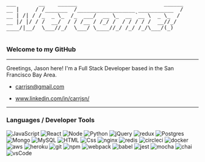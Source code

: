 

<pre>
___       __    ______                           ______
__ |     / /_______  /__________________ ___________  /
__ | /| / /_  _ \_  /_  ___/  __ \_  __ `__ \  _ \_  / 
__ |/ |/ / /  __/  / / /__ / /_/ /  / / / / /  __//_/  
____/|__/  \___//_/  \___/ \____//_/ /_/ /_/\___/(_)  

</pre>
                                                    
### Welcome to my GitHub ###
<hr>

Greetings, Jason here! I'm a Full Stack Developer based in the San Francisco Bay Area.

- carrjsn@gmail.com

- www.linkedin.com/in/carrjsn/

<hr>

### Languages / Developer Tools
<p>
  <img alt="JavaScript" src="https://img.shields.io/badge/JavaScript-F7DF1E?logo=javascript&logoColor=white&style=for-the-badge" />
  <img alt="React" src="https://img.shields.io/badge/React-61DAFB?logo=react&logoColor=white&style=for-the-badge" />
  <img alt="Node" src="https://img.shields.io/badge/NodeJS-339933?logo=node.js&logoColor=white&style=for-the-badge" />
  <img alt="Python" src="https://img.shields.io/badge/Python-3776AB?logo=python&logoColor=white&style=for-the-badge" />
  <img alt="jQuery" src="https://img.shields.io/badge/jQuery-0769AD?logo=jQuery&logoColor=white&style=for-the-badge" />
  <img alt="redux" src="https://img.shields.io/badge/redux-764ABC?logo=redux&logoColor=white&style=for-the-badge" />
  <img alt="Postgres" src="https://img.shields.io/badge/Postgres-4169E1?logo=postgreSQL&logoColor=white&style=for-the-badge" />
  <img alt="Mongo" src="https://img.shields.io/badge/Mongo-47A248?logo=mongoDB&logoColor=white&style=for-the-badge" />
  <img alt="MySQL" src="https://img.shields.io/badge/Mysql-F7DF1E?logo=mysql&logoColor=white&style=for-the-badge" />
  <img alt="HTML" src="https://img.shields.io/badge/HTML5-E34F26?logo=html5&logoColor=white&style=for-the-badge" />
  <img alt="Css" src="https://img.shields.io/badge/CSS3-1572B6?logo=css3&logoColor=white&style=for-the-badge" />
  <img alt="nginx" src="https://img.shields.io/badge/Nginx-009639?logo=nginx&logoColor=white&style=for-the-badge" />
  <img alt="redis" src="https://img.shields.io/badge/redis-DC382D?logo=redis&logoColor=white&style=for-the-badge" />
  <img alt="circleci" src="https://img.shields.io/badge/circleCI-343434?logo=circleCI&logoColor=white&style=for-the-badge" />
  <img alt="docker" src="https://img.shields.io/badge/docker-2496ED?logo=docker&logoColor=white&style=for-the-badge" />
  <img alt="aws" src="https://img.shields.io/badge/AWS-000111?logo=amazonaws&logoColor=white&style=for-the-badge" />
  <img alt="heroku" src="https://img.shields.io/badge/heroku-430098?logo=heroku&logoColor=white&style=for-the-badge" />
  <img alt="git" src="https://img.shields.io/badge/Git-F05032?logo=git&logoColor=white&style=for-the-badge" />
  <img alt="npm" src="https://img.shields.io/badge/npm-CB3837?logo=npm&logoColor=white&style=for-the-badge" />
  <img alt="webpack" src="https://img.shields.io/badge/webpack-8DD6F9?logo=webpack&logoColor=white&style=for-the-badge" />
  <img alt="babel" src="https://img.shields.io/badge/Babel-F9DC3E?logo=babel&logoColor=white&style=for-the-badge" />
  <img alt="jest" src="https://img.shields.io/badge/jest-C21325?logo=jest&logoColor=white&style=for-the-badge" />
  <img alt="mocha" src="https://img.shields.io/badge/mocha-8D6748?logo=mocha&logoColor=white&style=for-the-badge" />
  <img alt="chai" src="https://img.shields.io/badge/chai-A30701?logo=chai&logoColor=white&style=for-the-badge" />
  <img alt="vsCode" src="https://img.shields.io/badge/vsCode-007ACC?logo=visualstudioCode&logoColor=white&style=for-the-badge" />
</p>




<!--
**carrjsn/carrjsn** is a ✨ _special_ ✨ repository because its `README.md` (this file) appears on your GitHub profile.

Here are some ideas to get you started:

- 🔭 I’m currently working on ...
- 🌱 I’m currently learning ...
- 👯 I’m looking to collaborate on ...
- 🤔 I’m looking for help with ...
- 💬 Ask me about ...
- 📫 How to reach me: ...
- 😄 Pronouns: ...
- ⚡ Fun fact: ...
-->
